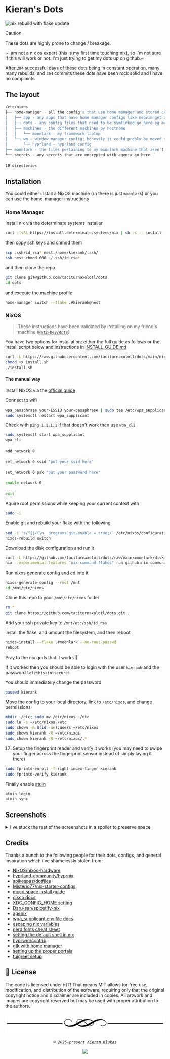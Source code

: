 # Kieran's Dots

![nix rebuild with flake update](.github/images/nix-update.webp)

> [!CAUTION]
> These dots are highly prone to change / breakage.
>
> ~I am not a nix os expert (this is my first time touching nix), so I'm not sure if this will work or not. I'm just trying to get my dots up on github.~
>
> After `284` successful days of these dots being in constant operation, many many rebuilds, and `364` commits these dots have been rock solid and I have no complaints.

## The layout

```bash
/etc/nixos
├── home-manager - all the config's that use home manager and stored centraly here
│   ├── app - any apps that have home manager configs like neovim get a file here
│   ├── dots - any config files that need to be symlinked go here eg my hyprland config
│   ├── machines - the different machines by hostname
│   │   └── moonlark - my framework laptop
│   └── wm - window manager config; honestly it could probly be moved to app/hyprland
│       └── hyprland - hyprland config
├── moonlark - the files pertaining to my moonlark machine that aren't home manager related
└── secrets - any secrets that are encrypted with agenix go here

10 directories
```

## Installation

You could either install a NixOS machine (rn there is just `moonlark`) or you can use the home-manager instructions

### Home Manager

Install nix via the determinate systems installer

```bash
curl -fsSL https://install.determinate.systems/nix | sh -s -- install --determinate
```

then copy ssh keys and chmod them

```bash
scp .ssh/id_rsa* nest:/home/kierank/.ssh/
ssh nest chmod 600 ~/.ssh/id_rsa*
```

and then clone the repo

```bash
git clone git@github.com/taciturnaxolotl/dots
cd dots
```

and execute the machine profile

```bash
home-manager switch --flake .#kierank@nest
```

### NixOS

> These instructions have been validated by installing on my friend's machine ([`Nat2-Dev/dots`](https://github.com/Nat2-Dev/dots))

You have two options for installation: either the full guide as follows or the install script below and instructions in [INSTALL_GUIDE.md](/INSTALL_GUIDE.md)

```bash
curl -L https://raw.githubusercontent.com/taciturnaxolotl/dots/main/nixos/install.sh -o install.sh
chmod +x install.sh
./install.sh
```

#### The manual way

Install NixOS via the [official guide](https://nixos.org/download.html)

Connect to wifi

```bash
wpa_passphrase your-ESSID your-passphrase | sudo tee /etc/wpa_supplicant.conf
sudo systemctl restart wpa_supplicant
```

Check with `ping 1.1.1.1` if that doesn't work then use `wpa_cli`

```bash
sudo systemctl start wpa_supplicant
wpa_cli

add_network 0

set_network 0 ssid "put your ssid here"

set_network 0 psk "put your password here"

enable network 0

exit
```

Aquire root permissions while keeping your current context with

```bash
sudo -i
```

Enable git and rebuild your flake with the following

```bash
sed -i 's/^{$/{\n  programs.git.enable = true;/' /etc/nixos/configuration.nix
nixos-rebuild switch
```

Download the disk configuration and run it

```bash
curl -L https://github.com/taciturnaxolotl/dots/raw/main/moonlark/disk-config.nix -o /tmp/disk-config.nix
nix --experimental-features "nix-command flakes" run github:nix-community/disko -- --mode destroy,format,mount /tmp/disk-config.nix
```

Run nixos generate config and cd into it

```bash
nixos-generate-config --root /mnt
cd /mnt/etc/nixos
```

Clone this repo to your `/mnt/etc/nixos` folder

```bash
rm *
git clone https://github.com/taciturnaxolotl/dots.git .
```

Add your ssh private key to `/mnt/etc/ssh/id_rsa`

install the flake, and umount the filesystem, and then reboot

```bash
nixos-install --flake .#moonlark --no-root-passwd
reboot
```

Pray to the nix gods that it works 🙏

If it worked then you should be able to login with the user `kierank` and the password `lolzthisaintsecure!`

You should immediately change the password

```bash
passwd kierank
```

Move the config to your local directory, link to `/etc/nixos`, and change permissions

```bash
mkdir ~/etc; sudo mv /etc/nixos ~/etc
sudo ln -s ~/etc/nixos /etc
sudo chown -R $(id -un):users ~/etc/nixos
sudo chown kierank -R ~/etc/nixos
sudo chown kierank -R ~/etc/nixos/.*
```

17. Setup the fingerprint reader and verify it works (you may need to swipe your finger across the fingerprint sensor instead of simply laying it there)

```bash
sudo fprintd-enroll -f right-index-finger kierank
sudo fprintd-verify kierank
```

Finally enable [atuin](https://atuin.sh/)

```bash
atuin login
atuin sync
```

## Screenshots

<details>
    <summary>I've stuck the rest of the screenshots in a spoiler to preserve space</summary>
<br/>
  
**Last updated: 2024-12-27**

![the github page of this repo](https://github.com/kcoderhtml/dots/raw/master/.github/images/github.webp)
![nautilus file manager](https://github.com/kcoderhtml/dots/raw/master/.github/images/nautilus.webp)
![neofetch](https://github.com/kcoderhtml/dots/raw/master/.github/images/neofetch.webp)
![spotify with cava next to it](.github/images/spotify.webp)
![zed with the hyprland config open](.github/images/zed.webp)
![cool-retro-term with neofetch](.github/images/cool-retro-term.webp)

</details>

## Credits

Thanks a bunch to the following people for their dots, configs, and general inspiration which i've shamelessly stolen from:

- [NixOS/nixos-hardware](https://github.com/NixOS/nixos-hardware)
- [hyprland-community/hyprnix](https://github.com/hyprland-community/hyprnix)
- [spikespaz/dotfiles](https://github.com/spikespaz/dotfiles)
- [Misterio77/nix-starter-configs](https://github.com/Misterio77/nix-starter-configs)
- [mccd.space install guide](https://mccd.space/posts/git-to-deploy/)
- [disco docs](https://github.com/nix-community/disko/blob/master/docs/quickstart.md)
- [XDG_CONFIG_HOME setting](https://github.com/NixOS/nixpkgs/issues/224525)
- [Daru-san/spicetify-nix](https://github.com/Daru-san/spicetify-nix)
- [agenix](https://nixos.wiki/wiki/Agenix)
- [wpa_supplicant env file docs](https://search.nixos.org/options?show=networking.wireless.environmentFile&from=0&size=50&sort=relevance&type=packages&query=networking.wireless)
- [escaping nix variables](https://www.reddit.com/r/NixOS/comments/jmlohf/escaping_interpolation_in_bash_string/)
- [nerd fonts cheat sheet](https://www.nerdfonts.com/cheat-sheet)
- [setting the default shell in nix](https://www.reddit.com/r/NixOS/comments/z16mt8/cant_seem_to_set_default_shell_using_homemanager/)
- [hyprwm/contrib](https://github.com/hyprwm/contrib)
- [gtk with home manager](https://hoverbear.org/blog/declarative-gnome-configuration-in-nixos/)
- [setting up the proper portals](https://github.com/NixOS/nixpkgs/issues/274554)
- [tuigreet setup](https://github.com/sjcobb2022/nixos-config/blob/29077cee1fc82c5296908f0594e28276dacbe0b0/hosts/common/optional/greetd.nix)

## 📜 License

The code is licensed under `MIT`! That means MIT allows for free use, modification, and distribution of the software, requiring only that the original copyright notice and disclaimer are included in copies. All artwork and images are copyright reserved but may be used with proper attribution to the authors.

<p align="center">
        <img src="https://raw.githubusercontent.com/taciturnaxolotl/carriage/master/.github/images/line-break.svg" />
</p>

<p align="center">
        <i><code>&copy 2025-present <a href="https://github.com/taciturnaxolotl">Kieran Klukas</a></code></i>
</p>

<p align="center">
        <a href="https://github.com/taciturnaxolotl/dots/blob/master/LICENSE.md"><img src="https://img.shields.io/static/v1.svg?style=for-the-badge&label=License&message=MIT&logoColor=d9e0ee&colorA=363a4f&colorB=b7bdf8"/></a>
</p>

